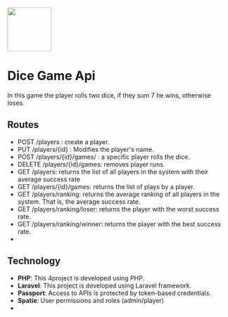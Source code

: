 <img src="https://github.com/ainaplanass/DiceGame/assets/82839054/fd5e795c-8085-40d0-934f-0948d9a02274" width="100">

# Dice Game Api

In this game the player rolls two dice, if they sum 7 he wins, otherwise loses.

## Routes

- POST /players : create a player.
- PUT /players/{id} : Modifies the player's name.
- POST /players/{id}/games/ : a specific player rolls the dice.
- DELETE /players/{id}/games: removes player runs.
- GET /players: returns the list of all players in the system with their average success rate
- GET /players/{id}/games: returns the list of plays by a player.
- GET /players/ranking: returns the average ranking of all players in the system. That is, the average success rate.
- GET /players/ranking/loser: returns the player with the worst success rate.
- GET /players/ranking/winner: returns the player with the best success rate.
- 
## Technology 

- **PHP**: This 4project is developed using PHP.
- **Laravel**: This project is developed using Laravel framework.
- **Passport**: Access to APIs is protected by token-based credentials.
- **Spatie**: User permissions and roles (admin/player)
- 
